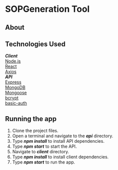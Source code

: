 
# SOPGeneration Tool 

## About

## Technologies Used
*__Client__*<br>
[Node.js](https://nodejs.org/en/docs/) <br>
[React](https://reactjs.org/)<br>
[Axios](https://github.com/axios)<br>
*__API__*<br>
[Express](https://expressjs.com/)<br>
[MongoDB](https://www.mongodb.com/)<br>
[Mongoose](https://mongoosejs.com/)<br>
[bcrypt](https://www.npmjs.com/package/bcrypt)<br>
[basic-auth](https://www.npmjs.com/package/basic-auth)


## Running the app
1. Clone the project files.
2. Open a terminal and navigate to the *__api__* directory. 
3. Type *__npm install__* to install API dependencies.
4. Type *__npm start__* to start the API.
5. Navigate to *__client__* directory.
6. Type *__npm install__* to install client dependencies.
7. Type *__npm start__* to run the app.

